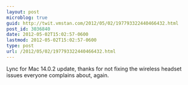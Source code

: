 ```yaml
---
layout: post
microblog: true
guid: http://twit.vmstan.com/2012/05/02/197793322440466432.html
post_id: 3036840
date: 2012-05-02T15:02:57-0600
lastmod: 2012-05-02T15:02:57-0600
type: post
url: /2012/05/02/197793322440466432.html
---
```

Lync for Mac 14.0.2 update, thanks for not fixing the wireless headset issues everyone complains about, again.
